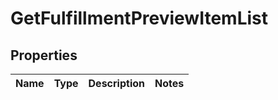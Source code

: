 # GetFulfillmentPreviewItemList

## Properties
Name | Type | Description | Notes
------------ | ------------- | ------------- | -------------
